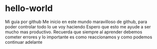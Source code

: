 # hello-world
Mi guia por github
Me inicio en este mundo maravilloso de github, para poder controlar todo lo ue voy haciendo
Espero que esto me ayude a ser mucho mas productivo.
Recuerda que siempre al aprender debemos cometer errores y lo  importante es como reaccionamos y como podemos continuar  adelante
